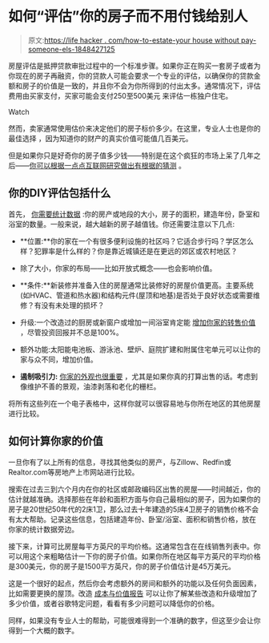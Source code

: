# 如何“评估”你的房子而不用付钱给别人

> 原文:[https://life hacker . com/how-to-estate-your house without pay-someone-els-1848427125](https://lifehacker.com/how-to-appraise-your-house-without-paying-someone-els-1848427125)

房屋评估是抵押贷款审批过程中的一个标准步骤。如果你正在购买一套房子或者为你现在的房子再融资，你的贷款人可能会要求一个专业的评估，以确保你的贷款金额和房子的价值是一致的，并且你不会为你所得到的付出太多。通常情况下，评估费用由买家支付，买家可能会支付250至500美元 来评估一栋独户住宅。

Watch

然而，卖家通常使用估价来决定他们的房子标价多少。在这里，专业人士也是你的最佳选择 ，因为知道你的财产的真实价值可能值几百美元。

但是如果你只是好奇你的房子值多少钱——特别是在这个疯狂的市场上呆了几年之后——[你可以根据一点点互联网研究做出有根据的猜测](https://www.apartmenttherapy.com/diy-home-appraisal-37028250) 。

## 你的DIY评估包括什么

首先， [你需要统计数据](https://www.ownerly.com/home-value/how-to-appraise-a-house/#:~:text=The%20DIY%20approach%20generally%20won,professional%20to%20be%20taken%20seriously.%E2%80%9D) :你的房产或地段的大小，房子的面积，建造年份，卧室和浴室的数量。一般来说，越大越新的房子越值钱。你还需要注意以下几点:

*   **位置:**你的家在一个有很多便利设施的社区吗？它适合步行吗？学区怎么样？犯罪率是什么样的？你是靠近城镇还是在更远的郊区或农村地区？

*   除了大小，你家的布局——比如开放式概念——也会影响价值。

*   **条件:**新装修并准备入住的房屋通常比装修好的房屋价值更高。主要系统(如HVAC、管道和热水器)和结构元件(屋顶和地基)是否处于良好状态或需要维修？有没有未处理的损坏？

*   升级:一个改造过的厨房或新窗户或增加一间浴室肯定能 [增加你家的转售价值](https://www.remodeling.hw.net/cost-vs-value/2020/) ，尽管投资回报并不总是100%。

*   额外功能:太阳能电池板、游泳池、壁炉、庭院扩建和附属住宅单元可以让你的家与众不同，增加价值。

*   **遏制吸引力:** [你家的外观也很重要](https://lifehacker.com/make-these-tweaks-before-a-home-appraisal-to-get-a-high-1847656222) ，尤其是如果你真的打算出售的话。考虑到像维护不善的景观，油漆剥落和老化的栅栏。

将所有这些列在一个电子表格中，这样你就可以很容易地与你所在地区的其他房屋进行比较。

## 如何计算你家的价值

一旦你有了以上所有的信息，寻找其他类似的房产，与Zillow、Redfin或Realtor.com等房地产上市网站进行比较。

搜索在过去三到六个月内在你的社区或邮政编码区出售的房屋——时间越近，你的估计就越准确。选择那些在年龄和面积方面与你自己最相似的房子，因为如果你的房子是20世纪50年代的2床1卫，那么过去十年建造的5床4卫房子的销售价格不会有太大帮助。记录这些信息，包括建造年份、卧室/浴室、面积和销售价格，放在你家的统计数据旁边。

接下来，计算可比房屋每平方英尺的平均价格。这通常包含在在线销售列表中。你可以用这个来粗略估计一下你的房子价值。如果你所在地区每平方英尺的平均价格是300美元，你的房子是1500平方英尺，你的房子价值估计是45万美元。

这是一个很好的起点，然后你会考虑额外的房间和额外的功能以及任何负面因素，比如需要更换的屋顶。改造 [成本与价值报告](https://www.remodeling.hw.net/cost-vs-value/2021/) 可以让你了解某些改造和升级增加了多少价值，或者谷歌特定问题，看看有多少问题可以降低你的价格。

同样，如果没有专业人士的帮助，可能很难得到一个准确的数字，但这至少会让你得到一个大概的数字。